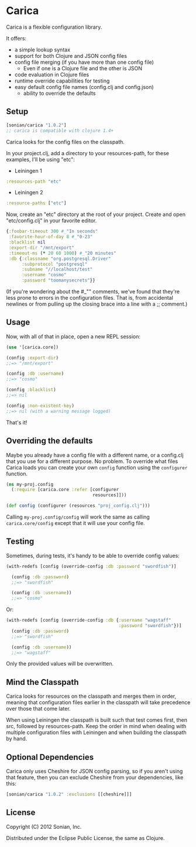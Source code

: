 # Carica

Carica is a flexible configuration library.

It offers:
* a simple lookup syntax
* support for both Clojure and JSON config files
* config file merging (if you have more than one config file)
  * Even if one is a Clojure file and the other is JSON
* code evaluation in Clojure files
* runtime override capabilities for testing
* easy default config file names (config.clj and config.json)
  * ability to override the defaults

## Setup

```clojure
[sonian/carica "1.0.2"]
;; carica is compatible with clojure 1.4+
```

Carica looks for the config files on the classpath.

In your project.clj, add a directory to your resources-path, for these
examples, I'll be using "etc":

* Leiningen 1
```clojure
:resources-path "etc"
```

* Leiningen 2
```clojure
:resource-paths ["etc"]
```

Now, create an "etc" directory at the root of your project. Create
and open "etc/config.clj" in your favorite editor. 

```clojure
{:foobar-timeout 300 #_"In seconds"
 :favorite-hour-of-day 8 #_"0-23"
 :blacklist nil
 :export-dir "/mnt/export"
 :timeout-ms (* 20 60 1000) #_"20 minutes"
 :db {:classname "org.postgresql.Driver"
      :subprotocol "postgresql"
      :subname "//localhost/test"
      :username "cosmo"
      :password "toomanysecrets"}}
```

(If you're wondering about the #_"" comments, we've found that they're
less prone to errors in the configuration files. That is, from
accidental newlines or from pulling up the closing brace into a line
with a ;; comment.)

## Usage

Now, with all of that in place, open a new REPL session:

```clojure
(use '[carica.core])

(config :export-dir)
;;=> "/mnt/export"

(config :db :username)
;;=> "cosmo"

(config :blacklist)
;;=> nil

(config :non-existent-key)
;;=> nil (with a warning message logged)
```

That's it!

## Overriding the defaults

Maybe you already have a config file with a different name, or a
config.clj that you use for a different purpose. No problem. To
override what files Carica loads you can create your own `config`
function using the `configurer` function.

```clojure
(ns my-proj.config
  (:require [carica.core :refer [configurer
                                 resources]]))

(def config (configurer (resources "proj_config.clj")))
```

Calling `my-proj.config/config` will work the same as calling
`carica.core/config` except that it will use your config file.

## Testing

Sometimes, during tests, it's handy to be able to override config
values:

```clojure
(with-redefs [config (override-config :db :password "swordfish")]

  (config :db :password)
  ;;=> "swordfish"

  (config :db :username))
  ;;=> "cosmo"
```

Or: 

```clojure
(with-redefs [config (override-config :db {:username "wagstaff"
                                           :password "swordfish"})]
  (config :db :password)
  ;;=> "swordfish"

  (config :db :username))
  ;;=> "wagstaff"
```

Only the provided values will be overwritten.

## Mind the Classpath

Carica looks for resources on the classpath and merges them in order,
meaning that configuration files earlier in the classpath will take
precedence over those that come later.

When using Leiningen the classpath is built such that test comes
first, then src, followed by resources-path. Keep the order in mind
when dealing with multiple configuration files with Leiningen and when
building the classpath by hand.

## Optional Dependencies

Carica only uses Cheshire for JSON config parsing, so if you aren't
using that feature, then you can exclude Cheshire from your
dependencies, like this:

```clojure
[sonian/carica "1.0.2" :exclusions [[cheshire]]]
```

## License

Copyright (C) 2012 Sonian, Inc.

Distributed under the Eclipse Public License, the same as Clojure.
